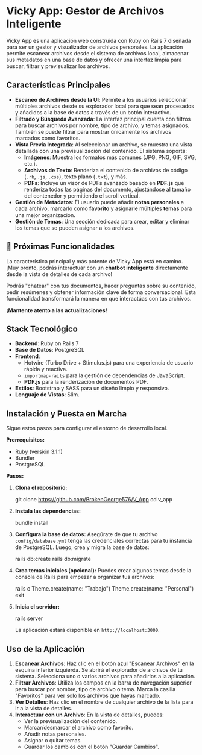 # Vicky App: Gestor de Archivos Inteligente

Vicky App es una aplicación web construida con Ruby on Rails 7 diseñada para ser un gestor y visualizador de archivos personales. La aplicación permite escanear archivos desde el sistema de archivos local, almacenar sus metadatos en una base de datos y ofrecer una interfaz limpia para buscar, filtrar y previsualizar los archivos.

## Características Principales

  * **Escaneo de Archivos desde la UI**: Permite a los usuarios seleccionar múltiples archivos desde su explorador local para que sean procesados y añadidos a la base de datos a través de un botón interactivo.
  * **Filtrado y Búsqueda Avanzada**: La interfaz principal cuenta con filtros para buscar archivos por nombre, tipo de archivo, y temas asignados. También se puede filtrar para mostrar únicamente los archivos marcados como favoritos.
  * **Vista Previa Integrada**: Al seleccionar un archivo, se muestra una vista detallada con una previsualización del contenido. El sistema soporta:
      * **Imágenes**: Muestra los formatos más comunes (JPG, PNG, GIF, SVG, etc.).
      * **Archivos de Texto**: Renderiza el contenido de archivos de código (`.rb`, `.js`, `.css`), texto plano (`.txt`), y más.
      * **PDFs**: Incluye un visor de PDFs avanzado basado en **PDF.js** que renderiza todas las páginas del documento, ajustándose al tamaño del contenedor y permitiendo el scroll vertical.
  * **Gestión de Metadatos**: El usuario puede añadir **notas personales** a cada archivo, marcarlo como **favorito** y asignarle múltiples **temas** para una mejor organización.
  * **Gestión de Temas**: Una sección dedicada para crear, editar y eliminar los temas que se pueden asignar a los archivos.

## 🚀 Próximas Funcionalidades

La característica principal y más potente de Vicky App está en camino. ¡Muy pronto, podrás interactuar con un **chatbot inteligente** directamente desde la vista de detalles de cada archivo\!

Podrás "chatear" con tus documentos, hacer preguntas sobre su contenido, pedir resúmenes y obtener información clave de forma conversacional. Esta funcionalidad transformará la manera en que interactúas con tus archivos.

**¡Mantente atento a las actualizaciones\!**

## Stack Tecnológico

  * **Backend**: Ruby on Rails 7
  * **Base de Datos**: PostgreSQL
  * **Frontend**:
      * Hotwire (Turbo Drive + Stimulus.js) para una experiencia de usuario rápida y reactiva.
      * `importmap-rails` para la gestión de dependencias de JavaScript.
      * **PDF.js** para la renderización de documentos PDF.
  * **Estilos**: Bootstrap y SASS para un diseño limpio y responsivo.
  * **Lenguaje de Vistas**: Slim.

## Instalación y Puesta en Marcha

Sigue estos pasos para configurar el entorno de desarrollo local.

**Prerrequisitos:**

  * Ruby (versión 3.1.1)
  * Bundler
  * PostgreSQL

**Pasos:**

1.  **Clona el repositorio:**

    git clone https://github.com/BrokenGeorge576/V_App
    cd v_app

2.  **Instala las dependencias:**

    bundle install

3.  **Configura la base de datos:**
    Asegúrate de que tu archivo `config/database.yml` tenga las credenciales correctas para tu instancia de PostgreSQL. Luego, crea y migra la base de datos:

    rails db:create
    rails db:migrate

4.  **Crea temas iniciales (opcional):**
    Puedes crear algunos temas desde la consola de Rails para empezar a organizar tus archivos:

    rails c
    Theme.create(name: "Trabajo")
    Theme.create(name: "Personal")
    exit

5.  **Inicia el servidor:**

    rails server

    La aplicación estará disponible en `http://localhost:3000`.

## Uso de la Aplicación

1.  **Escanear Archivos**: Haz clic en el botón azul "Escanear Archivos" en la esquina inferior izquierda. Se abrirá el explorador de archivos de tu sistema. Selecciona uno o varios archivos para añadirlos a la aplicación.
2.  **Filtrar Archivos**: Utiliza los campos en la barra de navegación superior para buscar por nombre, tipo de archivo o tema. Marca la casilla "Favoritos" para ver solo los archivos que hayas marcado.
3.  **Ver Detalles**: Haz clic en el nombre de cualquier archivo de la lista para ir a la vista de detalles.
4.  **Interactuar con un Archivo**: En la vista de detalles, puedes:
      * Ver la previsualización del contenido.
      * Marcar/desmarcar el archivo como favorito.
      * Añadir notas personales.
      * Asignar o quitar temas.
      * Guardar los cambios con el botón "Guardar Cambios".
